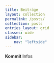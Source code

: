 ```yaml
---
title: Beiträge
layout: collection
permalink: /posts/
collection: posts
entries_layout: grid
classes: wide
sidebar:
    nav: "leftside"
---
```

**Kommit** Infos  
